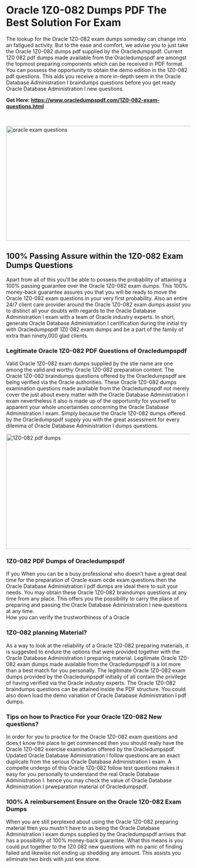 <h1>Oracle 1Z0-082 Dumps PDF The Best Solution For Exam</h1>
<p>The lookup for the Oracle 1Z0-082 exam dumps someday can change into an fatigued activity. But to the ease and comfort, we advise you to just take the Oracle 1Z0-082 dumps pdf supplied by the Oracledumpspdf. Current 1Z0 082 pdf dumps made available from the Oracledumpspdf are amongst the topmost preparing components which can be received in PDF format. You can possess the opportunity to obtain the demo edition in the 1Z0-082 pdf questions. This aids you receive a more in-depth seem in the Oracle Database Administration I braindumps questions before you get ready Oracle Database Administration I new questions.</p>
<p><strong>Get Here: <a href="https://www.oracledumpspdf.com/1Z0-082-exam-questions.html">https://www.oracledumpspdf.com/1Z0-082-exam-questions.html</a></strong></p>
<p>&nbsp;</p>
<p><span style="font-weight: 400;"><img style="display: block; margin-left: auto; margin-right: auto;" src="https://i.ibb.co/RCKYBmz/digital-marketing-Made-with-Poster-My-Wall.jpg" alt="oracle exam questions" width="850" height="314" /></span></p>
<h2><strong>100% Passing Assure within the 1Z0-082 Exam Dumps Questions</strong></h2>
<p>Apart from all of this you'll be able to possess the probability of attaining a 100% passing guarantee over the Oracle 1Z0-082 exam dumps. This 100% money-back guarantee assures you that you will be ready to move the Oracle 1Z0-082 exam questions in your very first probability. Also an entire 24/7 client care provider around the Oracle 1Z0-082 exam dumps assist you to distinct all your doubts with regards to the Oracle Database Administration I exam with a team of Oracle industry experts. In short, generate Oracle Database Administration I certification during the initial try with Oracledumpspdf 1Z0 082 exam dumps and be a part of the family of extra than ninety,000 glad clients.</p>
<h3><strong>Legitimate Oracle 1Z0-082 PDF Questions of Oracledumpspdf</strong></h3>
<p>Valid Oracle 1Z0-082 exam dumps supplied by the stie name are one among the valid and worthy Oracle 1Z0-082 preparation content. The Oracle 1Z0-082 braindumps questions offered by the Oracledumpspdf are being verified via the Oracle authorities. These Oracle 1Z0-082 dumps examination questions made available from the Oracledumpspdf not merely cover the just about every matter with the Oracle Database Administration I exam nevertheless it also is made up of the opportunity for yourself to apparent your whole uncertainties concerning the Oracle Database Administration I exam. Simply because the Oracle 1Z0-082 dumps offered by the Oracledumpspdf supply you with the great assessment for every dilemma of Oracle Database Administration I dumps questions.</p>
<p><a href="https://www.oracledumpspdf.com/1Z0-082-exam-questions.html"><span style="font-weight: 400;"><img style="display: block; margin-left: auto; margin-right: auto;" src="https://i.ibb.co/zfVYYs0/Digital-Marketing-Agency-Made-with-Poster-My-Wall-1.jpg" alt="1Z0-082 pdf dumps" width="850" height="314" /></span></a></p>
<h3><strong>1Z0-082 PDF Dumps of Oracledumpspdf</strong></h3>
<p>If you When you can be a busy professional who doesn&rsquo;t have a great deal time for the preparation of Oracle exam ocde exam questions then the Oracle Database Administration I pdf dumps are ideal there to suit your needs. You may obtain these Oracle 1Z0-082 braindumps questions at any time from any place. This offers you the possibility to carry the place of preparing and passing the Oracle Database Administration I new questions at any time.<br />How you can verify the trustworthiness of a Oracle</p>
<h3>1Z0-082 planning Material?</h3>
<p>As a way to look at the reliability of a Oracle 1Z0-082 preparing materials, it is suggested to endure the options that were provided together with the Oracle Database Administration I preparing material. Legitimate Oracle 1Z0-082 exam dumps made available from the Oracledumpspdf is a lot more than a best match for you personally. The legitimate Oracle 1Z0-082 exam dumps provided by the Oracledumpspdf initially of all contain the privilege of having verified via the Oracle industry experts. The Oracle 1Z0-082 braindumps questions can be attained inside the PDF structure. You could also down load the demo variation of Oracle Database Administration I pdf dumps.</p>
<h3>Tips on how to Practice For your Oracle 1Z0-082 New questions?</h3>
<p>In order for you to practice for the Oracle 1Z0-082 exam questions and does;t know the place to get commenced then you should really have the Oracle 1Z0-082 exercise examination offered by the Oracledumpspdf. Updated Oracle Database Administration I follow questions are an exact duplicate from the serious Oracle Database Administration I exam. A compelte undergo of this Oracle 1Z0-082 follow test questions makes it easy for you personally to understand the real Oracle Database Administration I. hence you may check the value of Oracle Database Administration I prweparation material of Oracledumpspdf.</p>
<h3><strong>100% A reimbursement Ensure on the Oracle 1Z0-082 Exam Dumps</strong></h3>
<p>When you are still perplexed about using the Oracle 1Z0-082 preparing material then you mustn't have to as being the Oracle Database Administration I exam dumps supplied by the Oracledumpspdf arrives that has a possibility of 100% money-back guarantee. What this means is you could put together to the 1Z0 082 new questions with no panic of finding failed and likewise not ending up shedding any amount. This assists you eliminate two birds with just one stone.</p>
